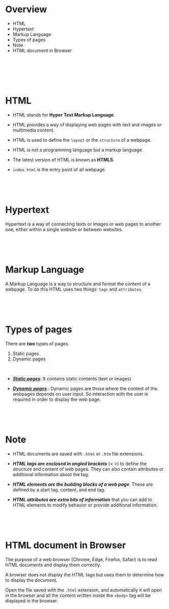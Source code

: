 # Overview

- HTML
- Hypertext
- Markup Language
- Types of pages
- Note
- HTML document in Browser
  
&nbsp;

&nbsp;

&nbsp;

# HTML

- HTML stands for **Hyper Text Markup Language**.

- HTML provides a way of displaying web pages with text and images or multimedia content.

- HTML is used to define the `layout` or the `structure` of a webpage.

- HTML is not a programming language but a markup language.

- The latest version of HTML is known as **HTML5**.

- `index.html` is the entry point of all webpage.
  
&nbsp;

&nbsp;

# Hypertext 

Hypertext is a way of connecting texts or images or web pages to another one, either within a single website or between websites.

&nbsp;

&nbsp;

# Markup Language

A Markup Language is a way to structure and format the content of a webpage. To do this HTML uses two things: `tags` and `attributes`.

&nbsp;

&nbsp;

# Types of pages

There are **_two_** types of pages.

1. Static pages
2. Dynamic pages

&nbsp;

- <u>**_Static pages_**</u>: It contains static contents (text or images)

- <u>**_Dynamic pages_**</u> : Dynamic pages are those where the content of the webpages depends on user input. So interaction with the user is required in order to display the web page.

&nbsp;

&nbsp;

# Note

- HTML documents are saved with `.html` or `.htm` file extensions.

- **_HTML tags are enclosed in angled brackets_** (< >) to define the structure and content of web pages. They can also contain attributes or additional information about the tag.

- **_HTML elements are the building blocks of a web page_**. These are defined by a start tag, content, and end tag.

- **_HTML attributes are extra bits of information_** that you can add to HTML elements to modify behavior or provide additional information.

&nbsp;

&nbsp;

# HTML document in Browser

The purpose of a web browser (Chrome, Edge, Firefox, Safari) is to read HTML documents and display them correctly.

A browser does not display the HTML tags but uses them to determine how to display the document.

Open the file saved with the `.html` extension, and automatically it will open in the browser and all the content written inside the `<body>` tag will be displayed in the browser.

